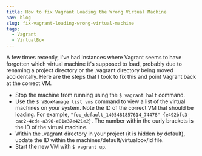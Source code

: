 ```yaml
---
title: How to fix Vagrant Loading the Wrong Virtual Machine
nav: blog
slug: fix-vagrant-loading-wrong-virtual-machine
tags:
  - Vagrant
  - VirtualBox
---
```

A few times recently, I've had instances where Vagrant seems to have forgotten which virtual machine it's supposed to load, probably due to renaming a project directory or the .vagrant directory being moved accidentally. Here are the steps that I took to fix this and point Vagrant back at the correct VM.

* Stop the machine from running using the `$ vagrant halt` command.
* Use the `$ VBoxManage list vms` command to view a list of the virtual machines on your system. Note the ID of the correct VM that should be loading. For example, `"foo_default_1405481857614_74478" {e492bfc3-cac2-4cde-a396-e81e37e421e2}`. The number within the curly brackets is the ID of the virtual machine.
* Within the .vagrant directory in your project (it is hidden by default), update the ID within the machines/default/virtualbox/id file.
* Start the new VM with `$ vagrant up`.